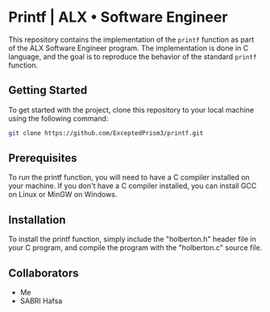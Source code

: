 # Printf | ALX • Software Engineer
This repository contains the implementation of the `printf` function as part of the ALX Software Engineer program. The implementation is done in C language, and the goal is to reproduce the behavior of the standard `printf` function.

## Getting Started
To get started with the project, clone this repository to your local machine using the following command:

```bash
git clone https://github.com/ExceptedPrism3/printf.git
```

## Prerequisites
To run the printf function, you will need to have a C compiler installed on your machine. If you don't have a C compiler installed, you can install GCC on Linux or MinGW on Windows.

## Installation
To install the printf function, simply include the "holberton.h" header file in your C program, and compile the program with the "holberton.c" source file.

## Collaborators
- Me
- SABRI Hafsa
